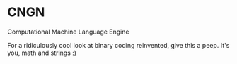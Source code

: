 # CNGN
Computational Machine Language Engine

For a ridiculously cool look at binary coding reinvented, give this a peep. It's you, math and strings :)
